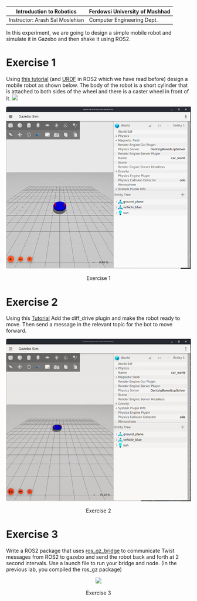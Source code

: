 |  Introduction to Robotics |  Ferdowsi University of Mashhad |
|---|---|
|  Instructor: Arash Sal Moslehian |  Computer Engineering Dept. |

In this experiment, we are going to design a simple mobile robot and simulate it in Gazebo and then shake it using ROS2.

# Exercise 1

Using [this tutorial](https://gazebosim.org/docs/garden/building_robot) (and  [URDF](https://docs.ros.org/en/foxy/Tutorials/Intermediate/URDF/URDF-Main.html) in ROS2 which we have read before) design a mobile robot as shown below. The body of the robot is a short cylinder that is attached to both sides of the wheel and there is a caster wheel in front of it.
![](assets/lab4/robot.png)

<p align = "center">
<img src = "exec1.png">
</p>
<p align = "center">
Exercise 1
</p>


# Exercise 2

Using this [Tutorial](https://gazebosim.org/docs/garden/moving_robot) Add the diff_drive plugin and make the robot ready to move. Then send a message in the relevant topic for the bot to move forward.

<p align = "center">
<img src = "exec2.gif">
</p>
<p align = "center">
Exercise 2
</p>


# Exercise 3

Write a ROS2 package that uses [ros_gz_bridge](https://github.com/gazebosim/ros_gz/tree/ros2/ros_gz_bridge) to communicate Twist messages from ROS2 to gazebo and send the robot back and forth at 2 second intervals.  Use a launch file to run your bridge and node. (In the previous lab, you compiled the ros_gz package)

<p align = "center">
<img src = "exec3.gif">
</p>
<p align = "center">
Exercise 3
</p>


